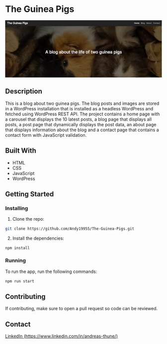 # The Guinea Pigs

![image](https://github.com/Andy19955/The-Guinea-Pigs/blob/master/images/the-guinea-pigs.jpg)

## Description

This is a blog about two guinea pigs. The blog posts and images are stored in a WordPress installation that is installed as a headless WordPress and fetched using WordPress REST API. The project contains a home page with a carousel that displays the 10 latest posts, a blog page that displays all posts, a post page that dynamically displays the post data, an about page that displays information about the blog and a contact page that contains a contact form with JavaScript validation.

## Built With

- HTML
- CSS
- JavaScript
- WordPress

## Getting Started

### Installing

1. Clone the repo:

```bash
git clone https://github.com/Andy19955/The-Guinea-Pigs.git
```

2. Install the dependencies:

```
npm install
```

### Running

To run the app, run the following commands:

```bash
npm run start
```

## Contributing

If contributing, make sure to open a pull request so code can be reviewed.

## Contact

[LinkedIn (https://www.linkedin.com/in/andreas-thune/)](https://www.linkedin.com/in/andreas-thune/)
